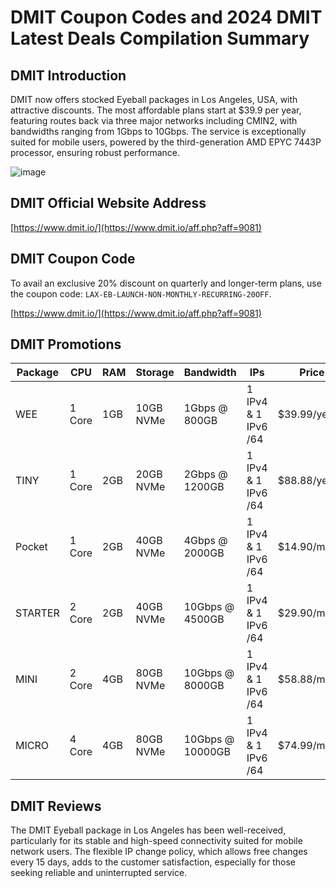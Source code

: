 # DMIT Coupon Codes and 2024 DMIT Latest Deals Compilation Summary

## DMIT Introduction
DMIT now offers stocked Eyeball packages in Los Angeles, USA, with attractive discounts. The most affordable plans start at $39.9 per year, featuring routes back via three major networks including CMIN2, with bandwidths ranging from 1Gbps to 10Gbps. The service is exceptionally suited for mobile users, powered by the third-generation AMD EPYC 7443P processor, ensuring robust performance.

![image](https://github.com/raskilayholiyan/DMIT/assets/167762383/3c166b5d-0e7e-4391-9105-8d76634bcbd4)

## DMIT Official Website Address
[https://www.dmit.io/](https://www.dmit.io/aff.php?aff=9081)

## DMIT Coupon Code
To avail an exclusive 20% discount on quarterly and longer-term plans, use the coupon code: `LAX-EB-LAUNCH-NON-MONTHLY-RECURRING-20OFF`.

[https://www.dmit.io/](https://www.dmit.io/aff.php?aff=9081)

## DMIT Promotions

| Package   | CPU   | RAM | Storage | Bandwidth            | IPs                         | Price         | Link      |
|-----------|-------|-----|---------|----------------------|-----------------------------|---------------|-----------|
| WEE       | 1 Core| 1GB | 10GB NVMe| 1Gbps @ 800GB        | 1 IPv4 & 1 IPv6 /64         | $39.99/year   | [Direct](https://www.dmit.io/aff.php?aff=9081&pid=188) |
| TINY      | 1 Core| 2GB | 20GB NVMe| 2Gbps @ 1200GB       | 1 IPv4 & 1 IPv6 /64         | $88.88/year   | [Direct](https://www.dmit.io/aff.php?aff=9081&pid=189) |
| Pocket    | 1 Core| 2GB | 40GB NVMe| 4Gbps @ 2000GB       | 1 IPv4 & 1 IPv6 /64         | $14.90/month  | [Direct](https://www.dmit.io/aff.php?aff=9081&pid=190) |
| STARTER   | 2 Core| 2GB | 40GB NVMe| 10Gbps @ 4500GB      | 1 IPv4 & 1 IPv6 /64         | $29.90/month  | [Direct](https://www.dmit.io/aff.php?aff=9081&pid=191) |
| MINI      | 2 Core| 4GB | 80GB NVMe| 10Gbps @ 8000GB      | 1 IPv4 & 1 IPv6 /64         | $58.88/month  | [Direct](https://www.dmit.io/aff.php?aff=9081&pid=192) |
| MICRO     | 4 Core| 4GB | 80GB NVMe| 10Gbps @ 10000GB     | 1 IPv4 & 1 IPv6 /64         | $74.99/month  | [Direct](https://www.dmit.io/aff.php?aff=9081&pid=193) |

## DMIT Reviews
The DMIT Eyeball package in Los Angeles has been well-received, particularly for its stable and high-speed connectivity suited for mobile network users. The flexible IP change policy, which allows free changes every 15 days, adds to the customer satisfaction, especially for those seeking reliable and uninterrupted service.
